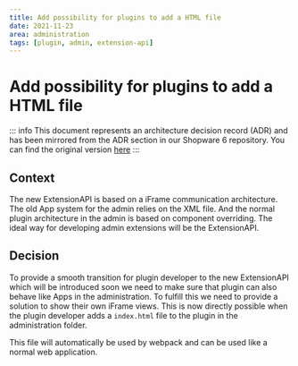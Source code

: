 ```yaml
---
title: Add possibility for plugins to add a HTML file
date: 2021-11-23
area: administration
tags: [plugin, admin, extension-api]
--- 
```


# Add possibility for plugins to add a HTML file

::: info
This document represents an architecture decision record (ADR) and has been mirrored from the ADR section in our Shopware 6 repository.
You can find the original version [here](https://github.com/shopware/platform/blob/trunk/adr/2021-11-23-add-possibility-for-plugin-to-add-a-html-file.md)
:::

## Context
The new ExtensionAPI is based on a iFrame communication architecture. The old App system for the admin relies on the XML
file. And the normal plugin architecture in the admin is based on component overriding. The ideal way for developing
admin extensions will be the ExtensionAPI.

## Decision
To provide a smooth transition for plugin developer to the new ExtensionAPI which will be introduced soon we need to make sure that plugin can also
behave like Apps in the administration. To fulfill this we need to provide a solution to show their own iFrame views.
This is now directly possible when the plugin developer adds a `index.html` file to the plugin in the administration folder.

This file will automatically be used by webpack and can be used like a normal web application.
